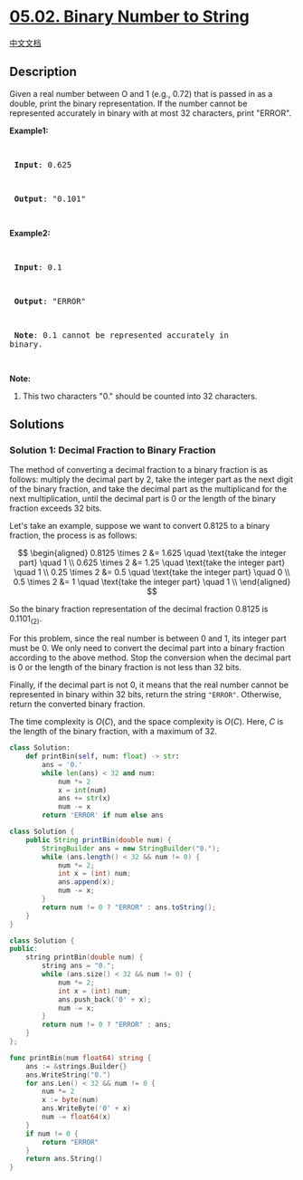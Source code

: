 # [05.02. Binary Number to String](https://leetcode.cn/problems/binary-number-to-string-lcci)

[中文文档](/lcci/05.02.Binary%20Number%20to%20String/README.md)

## Description

<p>Given a real number between O and 1 (e.g., 0.72) that is passed in as a double, print the binary representation. If the number cannot be represented accurately in binary with at most 32 characters, print &quot;ERROR&quot;.</p>
<p><strong>Example1:</strong></p>
<pre>

<strong> Input</strong>: 0.625

<strong> Output</strong>: &quot;0.101&quot;

</pre>
<p><strong>Example2:</strong></p>
<pre>

<strong> Input</strong>: 0.1

<strong> Output</strong>: &quot;ERROR&quot;

<strong> Note</strong>: 0.1 cannot be represented accurately in binary.

</pre>
<p><strong>Note: </strong></p>
<ol>
	<li>This two characters &quot;0.&quot; should be counted into 32 characters.</li>
</ol>

## Solutions

### Solution 1: Decimal Fraction to Binary Fraction

The method of converting a decimal fraction to a binary fraction is as follows: multiply the decimal part by $2$, take the integer part as the next digit of the binary fraction, and take the decimal part as the multiplicand for the next multiplication, until the decimal part is $0$ or the length of the binary fraction exceeds $32$ bits.

Let's take an example, suppose we want to convert $0.8125$ to a binary fraction, the process is as follows:

$$
\begin{aligned}
0.8125 \times 2 &= 1.625 \quad \text{take the integer part} \quad 1 \\
0.625 \times 2 &= 1.25 \quad \text{take the integer part} \quad 1 \\
0.25 \times 2 &= 0.5 \quad \text{take the integer part} \quad 0 \\
0.5 \times 2 &= 1 \quad \text{take the integer part} \quad 1 \\
\end{aligned}
$$

So the binary fraction representation of the decimal fraction $0.8125$ is $0.1101_{(2)}$.

For this problem, since the real number is between $0$ and $1$, its integer part must be $0$. We only need to convert the decimal part into a binary fraction according to the above method. Stop the conversion when the decimal part is $0$ or the length of the binary fraction is not less than $32$ bits.

Finally, if the decimal part is not $0$, it means that the real number cannot be represented in binary within $32$ bits, return the string `"ERROR"`. Otherwise, return the converted binary fraction.

The time complexity is $O(C)$, and the space complexity is $O(C)$. Here, $C$ is the length of the binary fraction, with a maximum of $32$.

<!-- tabs:start -->

```python
class Solution:
    def printBin(self, num: float) -> str:
        ans = '0.'
        while len(ans) < 32 and num:
            num *= 2
            x = int(num)
            ans += str(x)
            num -= x
        return 'ERROR' if num else ans
```

```java
class Solution {
    public String printBin(double num) {
        StringBuilder ans = new StringBuilder("0.");
        while (ans.length() < 32 && num != 0) {
            num *= 2;
            int x = (int) num;
            ans.append(x);
            num -= x;
        }
        return num != 0 ? "ERROR" : ans.toString();
    }
}
```

```cpp
class Solution {
public:
    string printBin(double num) {
        string ans = "0.";
        while (ans.size() < 32 && num != 0) {
            num *= 2;
            int x = (int) num;
            ans.push_back('0' + x);
            num -= x;
        }
        return num != 0 ? "ERROR" : ans;
    }
};
```

```go
func printBin(num float64) string {
	ans := &strings.Builder{}
	ans.WriteString("0.")
	for ans.Len() < 32 && num != 0 {
		num *= 2
		x := byte(num)
		ans.WriteByte('0' + x)
		num -= float64(x)
	}
	if num != 0 {
		return "ERROR"
	}
	return ans.String()
}
```

<!-- tabs:end -->

<!-- end -->
